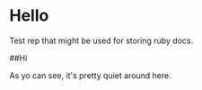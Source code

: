 # Hello
Test rep that might be used for storing ruby docs.


##Hi 

As yo can see, it's pretty quiet around here.
